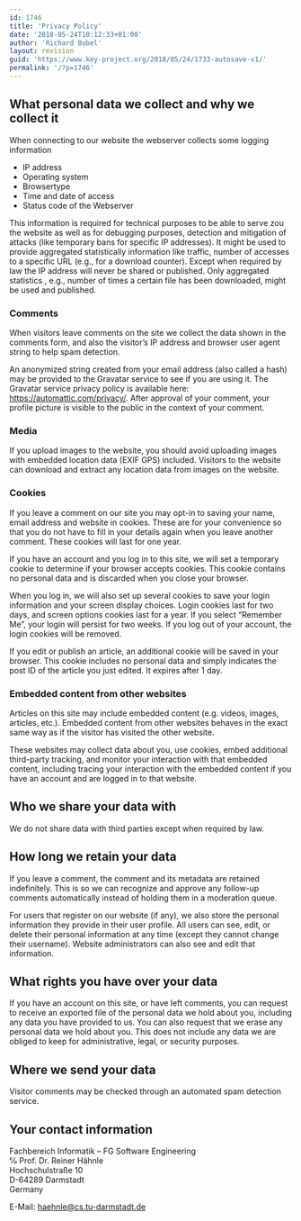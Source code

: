 ```yaml
---
id: 1746
title: 'Privacy Policy'
date: '2018-05-24T10:12:33+01:00'
author: 'Richard Bubel'
layout: revision
guid: 'https://www.key-project.org/2018/05/24/1733-autosave-v1/'
permalink: '/?p=1746'
---
```


## What personal data we collect and why we collect it

When connecting to our website the webserver collects some logging information

- IP address
- Operating system
- Browsertype
- Time and date of access
- Status code of the Webserver

This information is required for technical purposes to be able to serve zou the website as well as for debugging purposes, detection and mitigation of attacks (like temporary bans for specific IP addresses). It might be used to provide aggregated statistically information like traffic, number of accesses to a specific URL (e.g., for a download counter). Except when required by law the IP address will never be shared or published. Only aggregated statistics , e.g., number of times a certain file has been downloaded, might be used and published.

### Comments

When visitors leave comments on the site we collect the data shown in the comments form, and also the visitor’s IP address and browser user agent string to help spam detection.

An anonymized string created from your email address (also called a hash) may be provided to the Gravatar service to see if you are using it. The Gravatar service privacy policy is available here: https://automattic.com/privacy/. After approval of your comment, your profile picture is visible to the public in the context of your comment.

### Media

If you upload images to the website, you should avoid uploading images with embedded location data (EXIF GPS) included. Visitors to the website can download and extract any location data from images on the website.

### Cookies

If you leave a comment on our site you may opt-in to saving your name, email address and website in cookies. These are for your convenience so that you do not have to fill in your details again when you leave another comment. These cookies will last for one year.

If you have an account and you log in to this site, we will set a temporary cookie to determine if your browser accepts cookies. This cookie contains no personal data and is discarded when you close your browser.

When you log in, we will also set up several cookies to save your login information and your screen display choices. Login cookies last for two days, and screen options cookies last for a year. If you select “Remember Me”, your login will persist for two weeks. If you log out of your account, the login cookies will be removed.

If you edit or publish an article, an additional cookie will be saved in your browser. This cookie includes no personal data and simply indicates the post ID of the article you just edited. It expires after 1 day.

### Embedded content from other websites

Articles on this site may include embedded content (e.g. videos, images, articles, etc.). Embedded content from other websites behaves in the exact same way as if the visitor has visited the other website.

These websites may collect data about you, use cookies, embed additional third-party tracking, and monitor your interaction with that embedded content, including tracing your interaction with the embedded content if you have an account and are logged in to that website.

## Who we share your data with

We do not share data with third parties except when required by law.

## How long we retain your data

If you leave a comment, the comment and its metadata are retained indefinitely. This is so we can recognize and approve any follow-up comments automatically instead of holding them in a moderation queue.

For users that register on our website (if any), we also store the personal information they provide in their user profile. All users can see, edit, or delete their personal information at any time (except they cannot change their username). Website administrators can also see and edit that information.

## What rights you have over your data

If you have an account on this site, or have left comments, you can request to receive an exported file of the personal data we hold about you, including any data you have provided to us. You can also request that we erase any personal data we hold about you. This does not include any data we are obliged to keep for administrative, legal, or security purposes.

## Where we send your data

Visitor comments may be checked through an automated spam detection service.

## Your contact information

Fachbereich Informatik – FG Software Engineering  
℅ Prof. Dr. Reiner Hähnle  
Hochschulstraße 10  
D-64289 Darmstadt  
Germany

E-Mail: <haehnle@cs.tu-darmstadt.de>